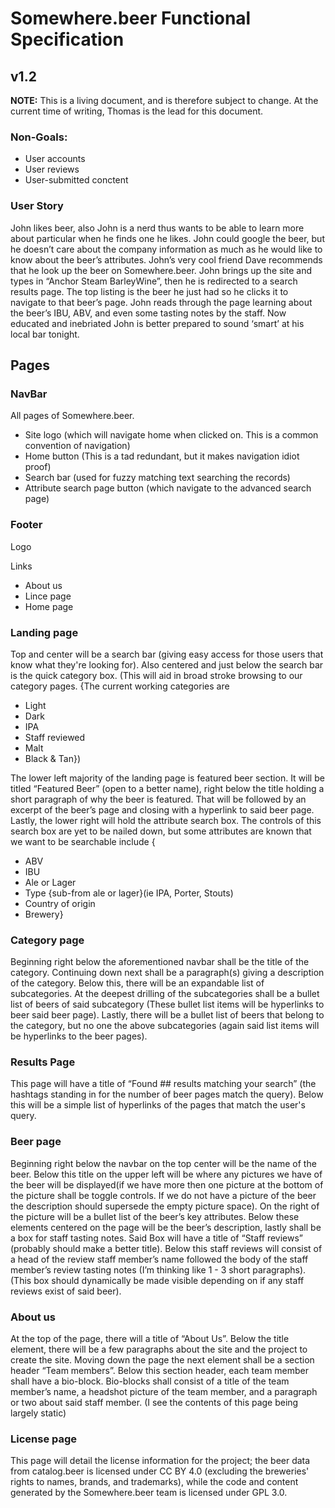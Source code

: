 # Somewhere.beer Functional Specification
## v1.2

**NOTE:** This is a living document, and is therefore subject to change. At the current time of writing, Thomas is the lead for this document.

### Non-Goals:

- User accounts
- User reviews
- User-submitted conctent

### User Story

John likes beer, also John is a nerd thus wants to be able to learn more about particular when he finds one he likes. John could google the beer, but he doesn’t care about the company information as much as he would like to know about the beer’s attributes. John’s very cool friend Dave recommends that he look up the beer on Somewhere.beer. John brings up the site and types in “Anchor Steam BarleyWine”, then he is redirected to a search results page. The top listing is the beer he just had so he clicks it to navigate to that beer’s page. John reads through the page learning about the beer’s IBU, ABV, and even some tasting notes by the staff. Now educated and inebriated John is better prepared to sound ‘smart’ at his local bar tonight.

## Pages

### NavBar

All pages of Somewhere.beer.

- Site logo (which will navigate home when clicked on. This is a common convention of navigation) 
- Home button (This is a tad redundant, but it makes navigation idiot proof) 
- Search bar (used for fuzzy matching text searching the records) 
- Attribute search page button (which navigate to the advanced search page) 

### Footer

Logo

Links 

- About us  
- Lince page 
- Home page 

### Landing page 

Top and center will be a search bar (giving easy access for those users that know what they're looking for). Also centered and just below the search bar is the quick category box. (This will aid in broad stroke browsing to our category pages. {The current working categories are

- Light 
- Dark 
- IPA 
- Staff reviewed 
- Malt 
- Black & Tan}) 

The lower left majority of the landing page is featured beer section. It will be titled “Featured Beer” (open to a better name), right below the title holding a short paragraph of why the beer is featured. That will be followed by an excerpt of the beer’s page and closing with a hyperlink to said beer page. Lastly, the lower right will hold the attribute search box. The controls of this search box are yet to be nailed down, but some attributes are known that we want to be searchable include {

- ABV
- IBU 
- Ale or Lager 
- Type {sub-from ale or lager}(ie IPA, Porter, Stouts) 
- Country of origin 
- Brewery} 

### Category page

Beginning right below the aforementioned navbar shall be the title of the category. Continuing down next shall be a paragraph(s) giving a description of the category. Below this, there will be an expandable list of subcategories. At the deepest drilling of the subcategories shall be a bullet list of beers of said subcategory (These bullet list items will be hyperlinks to beer said beer page). Lastly, there will be a bullet list of beers that belong to the category, but no one the above subcategories (again said list items will be hyperlinks to the beer pages).

### Results Page

This page will have a title of “Found ## results matching your search” (the hashtags standing in for the number of beer pages match the query). Below this will be a simple list of hyperlinks of the pages that match the user's query.

### Beer page 

Beginning right below the navbar on the top center will be the name of the beer. Below this title on the upper left will be where any pictures we have of the beer will be displayed(if we have more then one picture at the bottom of the picture shall be toggle controls. If we do not have a picture of the beer the description should supersede the empty picture space). On the right of the picture will be a bullet list of the beer’s key attributes. Below these elements centered on the page will be the beer’s description, lastly shall be a box for staff tasting notes. Said Box will have a title of “Staff reviews” (probably should make a better title). Below this staff reviews will consist of a head of the review staff member’s name followed the body of the staff member’s review tasting notes (I’m thinking like 1 - 3 short paragraphs). (This box should dynamically be made visible depending on if any staff reviews exist of said beer).

### About us

At the top of the page, there will a title of “About Us”. Below the title element, there will be a few paragraphs about the site and the project to create the site. Moving down the page the next element shall be a section header “Team members”. Below this section header, each team member shall have a bio-block. Bio-blocks shall consist of a title of the team member’s name, a headshot picture of the team member, and a paragraph or two about said staff member. (I see the contents of this page being largely static)

### License page

This page will detail the license information for the project; the beer data from catalog.beer is licensed under CC BY 4.0 (excluding the breweries' rights to names, brands, and trademarks), while the code and content generated by the Somewhere.beer team is licensed under GPL 3.0.